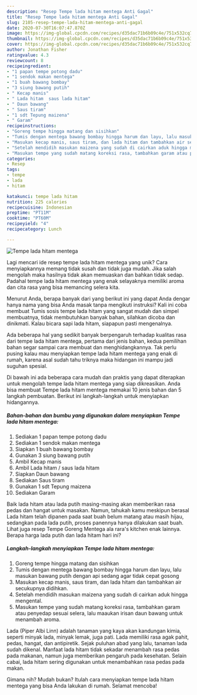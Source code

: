 ```yaml
---
description: "Resep Tempe lada hitam mentega Anti Gagal"
title: "Resep Tempe lada hitam mentega Anti Gagal"
slug: 2105-resep-tempe-lada-hitam-mentega-anti-gagal
date: 2020-07-30T16:07:47.870Z
image: https://img-global.cpcdn.com/recipes/d35dac71b6b09c4e/751x532cq70/tempe-lada-hitam-mentega-foto-resep-utama.jpg
thumbnail: https://img-global.cpcdn.com/recipes/d35dac71b6b09c4e/751x532cq70/tempe-lada-hitam-mentega-foto-resep-utama.jpg
cover: https://img-global.cpcdn.com/recipes/d35dac71b6b09c4e/751x532cq70/tempe-lada-hitam-mentega-foto-resep-utama.jpg
author: Jonathan Fisher
ratingvalue: 4.3
reviewcount: 8
recipeingredient:
- "1 papan tempe potong dadu"
- "1 sendok makan mentega"
- "1 buah bawang bombay"
- "3 siung bawang putih"
- " Kecap manis"
- " Lada hitam  saus lada hitam"
- " Daun bawang"
- " Saus tiram"
- "1 sdt Tepung maizena"
- " Garam"
recipeinstructions:
- "Goreng tempe hingga matang dan sisihkan"
- "Tumis dengan mentega bawang bombay hingga harum dan layu, lalu masukan bawang putih dengan api sedang agar tidak cepat gosong"
- "Masukan kecap manis, saus tiram, dan lada hitam dan tambahkan air secukupnya didihkan."
- "Setelah mendidih masukan maizena yang sudah di cairkan aduk hingga mengental."
- "Masukan tempe yang sudah matang koreksi rasa, tambahkan garam atau penyedap sesuai selera, lalu maaukan irisan daun bawang untuk menambah aroma."
categories:
- Resep
tags:
- tempe
- lada
- hitam

katakunci: tempe lada hitam 
nutrition: 225 calories
recipecuisine: Indonesian
preptime: "PT11M"
cooktime: "PT60M"
recipeyield: "4"
recipecategory: Lunch

---
```



![Tempe lada hitam mentega](https://img-global.cpcdn.com/recipes/d35dac71b6b09c4e/751x532cq70/tempe-lada-hitam-mentega-foto-resep-utama.jpg)

Lagi mencari ide resep tempe lada hitam mentega yang unik? Cara menyiapkannya memang tidak susah dan tidak juga mudah. Jika salah mengolah maka hasilnya tidak akan memuaskan dan bahkan tidak sedap. Padahal tempe lada hitam mentega yang enak selayaknya memiliki aroma dan cita rasa yang bisa memancing selera kita.

Menurut Anda, berapa banyak dari yang berikut ini yang dapat Anda dengar hanya nama yang bisa Anda masak tanpa mengikuti instruksi? Kali ini coba membuat Tumis sosis tempe lada hitam yang sangat mudah dan simpel membuatnya, tidak membutuhkan banyak bahan, silahkan dicoba dan dinikmati. Kalau bicara sapi lada hitam, siapapun pasti mengenalnya.

Ada beberapa hal yang sedikit banyak berpengaruh terhadap kualitas rasa dari tempe lada hitam mentega, pertama dari jenis bahan, kedua pemilihan bahan segar sampai cara membuat dan menghidangkannya. Tak perlu pusing kalau mau menyiapkan tempe lada hitam mentega yang enak di rumah, karena asal sudah tahu triknya maka hidangan ini mampu jadi suguhan spesial.


Di bawah ini ada beberapa cara mudah dan praktis yang dapat diterapkan untuk mengolah tempe lada hitam mentega yang siap dikreasikan. Anda bisa membuat Tempe lada hitam mentega memakai 10 jenis bahan dan 5 langkah pembuatan. Berikut ini langkah-langkah untuk menyiapkan hidangannya.

<!--inarticleads1-->

##### Bahan-bahan dan bumbu yang digunakan dalam menyiapkan Tempe lada hitam mentega:

1. Sediakan 1 papan tempe potong dadu
1. Sediakan 1 sendok makan mentega
1. Siapkan 1 buah bawang bombay
1. Gunakan 3 siung bawang putih
1. Ambil  Kecap manis
1. Ambil  Lada hitam / saus lada hitam
1. Siapkan  Daun bawang
1. Sediakan  Saus tiram
1. Gunakan 1 sdt Tepung maizena
1. Sediakan  Garam


Baik lada hitam atau lada putih masing-masing akan memberikan rasa pedas dan hangat untuk masakan. Namun, tahukah kamu meskipun berasal Lada hitam telah dipanen pada saat buah belum matang atau masih hijau, sedangkan pada lada putih, proses panennya hanya dilakukan saat buah. Lihat juga resep Tempe Goreng Mentega ala rara&#39;s kitchen enak lainnya. Berapa harga lada putih dan lada hitam hari ini? 

<!--inarticleads2-->

##### Langkah-langkah menyiapkan Tempe lada hitam mentega:

1. Goreng tempe hingga matang dan sisihkan
1. Tumis dengan mentega bawang bombay hingga harum dan layu, lalu masukan bawang putih dengan api sedang agar tidak cepat gosong
1. Masukan kecap manis, saus tiram, dan lada hitam dan tambahkan air secukupnya didihkan.
1. Setelah mendidih masukan maizena yang sudah di cairkan aduk hingga mengental.
1. Masukan tempe yang sudah matang koreksi rasa, tambahkan garam atau penyedap sesuai selera, lalu maaukan irisan daun bawang untuk menambah aroma.


Lada (Piper Albi Linn) adalah tanaman yang kaya akan kandungan kimia, seperti minyak lada, minyak lemak, juga pati. Lada memiliki rasa agak pahit, pedas, hangat, dan antipiretik. Sejak puluhan abad yang lalu, tanaman lada sudah dikenal. Manfaat lada hitam tidak sekadar menambah rasa pedas pada makanan, namun juga memberikan pengaruh pada kesehatan. Selain cabai, lada hitam sering digunakan untuk menambahkan rasa pedas pada makan. 

Gimana nih? Mudah bukan? Itulah cara menyiapkan tempe lada hitam mentega yang bisa Anda lakukan di rumah. Selamat mencoba!
